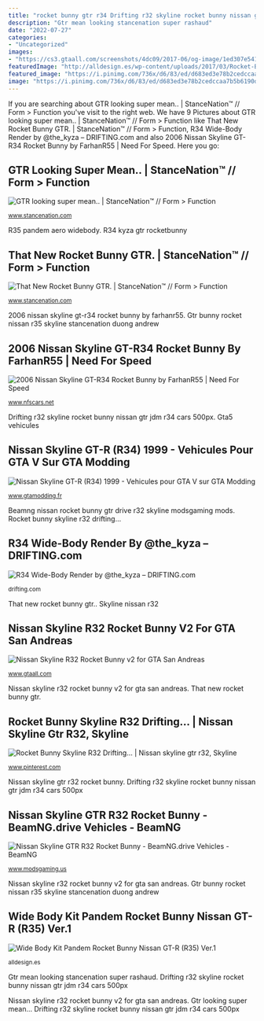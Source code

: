 ```yaml
---
title: "rocket bunny gtr r34 Drifting r32 skyline rocket bunny nissan gtr jdm r34 cars 500px"
description: "Gtr mean looking stancenation super rashaud"
date: "2022-07-27"
categories:
- "Uncategorized"
images:
- "https://cs3.gtaall.com/screenshots/4dc09/2017-06/og-image/1ed307e54134397bb7a1ff6631ea8082a40a9808/409860-enb2017-6-28-1-12-46.jpg"
featuredImage: "http://alldesign.es/wp-content/uploads/2017/03/Rocket-Bunny-Nissan-GTR-R35-Wide-Body-Kit-Carroceria-04.jpg"
featured_image: "https://i.pinimg.com/736x/d6/83/ed/d683ed3e78b2cedccaa7b5b6190da198--drifting-cars-dream-garage.jpg"
image: "https://i.pinimg.com/736x/d6/83/ed/d683ed3e78b2cedccaa7b5b6190da198--drifting-cars-dream-garage.jpg"
---
```


If you are searching about GTR looking super mean.. | StanceNation™ // Form &gt; Function you've visit to the right web. We have 9 Pictures about GTR looking super mean.. | StanceNation™ // Form &gt; Function like That New Rocket Bunny GTR. | StanceNation™ // Form &gt; Function, R34 Wide-Body Render by @the_kyza – DRIFTING.com and also 2006 Nissan Skyline GT-R34 Rocket Bunny by FarhanR55 | Need For Speed. Here you go:

## GTR Looking Super Mean.. | StanceNation™ // Form &gt; Function

![GTR looking super mean.. | StanceNation™ // Form &gt; Function](http://www.stancenation.com/wp-content/uploads/2015/10/22318384350_44cc1ce72c_k.jpg "R34 wide-body render by @the_kyza – drifting.com")

<small>www.stancenation.com</small>

R35 pandem aero widebody. R34 kyza gtr rocketbunny

## That New Rocket Bunny GTR. | StanceNation™ // Form &gt; Function

![That New Rocket Bunny GTR. | StanceNation™ // Form &gt; Function](http://www.stancenation.com/wp-content/uploads/2014/07/14759287971_157e977146_k.jpg "Drifting r32 skyline rocket bunny nissan gtr jdm r34 cars 500px")

<small>www.stancenation.com</small>

2006 nissan skyline gt-r34 rocket bunny by farhanr55. Gtr bunny rocket nissan r35 skyline stancenation duong andrew

## 2006 Nissan Skyline GT-R34 Rocket Bunny By FarhanR55 | Need For Speed

![2006 Nissan Skyline GT-R34 Rocket Bunny by FarhanR55 | Need For Speed](https://www.nfscars.net/media/showroom/rides/images/2017/09/03/speed_2017-08-31_13-52-18-497.jpg "Wide body kit pandem rocket bunny nissan gt-r (r35) ver.1")

<small>www.nfscars.net</small>

Drifting r32 skyline rocket bunny nissan gtr jdm r34 cars 500px. Gta5 vehicules

## Nissan Skyline GT-R (R34) 1999 - Vehicules Pour GTA V Sur GTA Modding

![Nissan Skyline GT-R (R34) 1999 - Vehicules pour GTA V sur GTA Modding](http://www.gtamodding.fr/download/vehicules/1451497082/cover.jpg "R34 kyza gtr rocketbunny")

<small>www.gtamodding.fr</small>

Beamng nissan rocket bunny gtr drive r32 skyline modsgaming mods. Rocket bunny skyline r32 drifting...

## R34 Wide-Body Render By @the_kyza – DRIFTING.com

![R34 Wide-Body Render by @the_kyza – DRIFTING.com](http://drifting.com/wp-content/uploads/2015/03/R34-Wide-Body-Render-by-@the_kyza.jpg "R34 wide-body render by @the_kyza – drifting.com")

<small>drifting.com</small>

That new rocket bunny gtr.. Skyline nissan r32

## Nissan Skyline R32 Rocket Bunny V2 For GTA San Andreas

![Nissan Skyline R32 Rocket Bunny v2 for GTA San Andreas](https://cs3.gtaall.com/screenshots/4dc09/2017-06/og-image/1ed307e54134397bb7a1ff6631ea8082a40a9808/409860-enb2017-6-28-1-12-46.jpg "Beamng nissan rocket bunny gtr drive r32 skyline modsgaming mods")

<small>www.gtaall.com</small>

Nissan skyline r32 rocket bunny v2 for gta san andreas. That new rocket bunny gtr.

## Rocket Bunny Skyline R32 Drifting... | Nissan Skyline Gtr R32, Skyline

![Rocket Bunny Skyline R32 Drifting... | Nissan skyline gtr r32, Skyline](https://i.pinimg.com/736x/d6/83/ed/d683ed3e78b2cedccaa7b5b6190da198--drifting-cars-dream-garage.jpg "Drifting r32 skyline rocket bunny nissan gtr jdm r34 cars 500px")

<small>www.pinterest.com</small>

Nissan skyline gtr r32 rocket bunny. Drifting r32 skyline rocket bunny nissan gtr jdm r34 cars 500px

## Nissan Skyline GTR R32 Rocket Bunny - BeamNG.drive Vehicles - BeamNG

![Nissan Skyline GTR R32 Rocket Bunny - BeamNG.drive Vehicles - BeamNG](https://www.modsgaming.us/_ld/6/07295531.jpg "Rocket bunny skyline r32 drifting...")

<small>www.modsgaming.us</small>

Nissan skyline r32 rocket bunny v2 for gta san andreas. Gtr bunny rocket nissan r35 skyline stancenation duong andrew

## Wide Body Kit Pandem Rocket Bunny Nissan GT-R (R35) Ver.1

![Wide Body Kit Pandem Rocket Bunny Nissan GT-R (R35) Ver.1](http://alldesign.es/wp-content/uploads/2017/03/Rocket-Bunny-Nissan-GTR-R35-Wide-Body-Kit-Carroceria-04.jpg "Gtr mean looking stancenation super rashaud")

<small>alldesign.es</small>

Gtr mean looking stancenation super rashaud. Drifting r32 skyline rocket bunny nissan gtr jdm r34 cars 500px

Nissan skyline r32 rocket bunny v2 for gta san andreas. Gtr looking super mean... Drifting r32 skyline rocket bunny nissan gtr jdm r34 cars 500px
